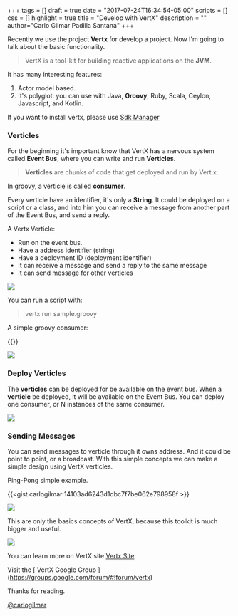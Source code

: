+++
tags = []
draft = true
date = "2017-07-24T16:34:54-05:00"
scripts = []
css = []
highlight = true
title = "Develop with VertX"
description = ""
author="Carlo Gilmar Padilla Santana"
+++

Recently we use the project **Vertx** for develop a project. Now I'm going to talk about the basic functionality.

> VertX is a tool-kit for building reactive applications on the **JVM**.

It has many interesting features:

1. Actor model based.
2. It's polyglot: you can use with Java, **Groovy**, Ruby, Scala, Ceylon, Javascript, and Kotlin.

If you want to install vertx, please use [Sdk Manager](http://sdkman.io/)

### Verticles

For the beginning it's important know that VertX has a nervous system called **Event Bus**, where you can write and run **Verticles**.

> **Verticles** are chunks of code that get deployed and run by Vert.x.

In groovy, a verticle is called **consumer**.

Every verticle have an identifier, it's only a **String**. It could be deployed on a script or a class, and into him you can receive a message from another part of the Event Bus, and send a reply.

A Vertx Verticle:

* Run on the event bus.
* Have a address identifier (string)
* Have a deployment ID (deployment identifier)
* It can receive a message and send a reply to the same message
* It can send message for other verticles

![][1]

You can run a script with:

> vertx run sample.groovy

A simple groovy consumer:

{{<gist carlogilmar cd95ccc0836f07e4df0b1853a8df0ba3 >}}

![][5]

### Deploy Verticles

The **verticles** can be deployed for be available on the event bus. When a **verticle** be deployed, it will be available on the Event Bus. You can deploy one consumer, or N instances of the same consumer.

![][2]

### Sending Messages

You can send messages to verticle through it owns address. And it could be point to point, or a broadcast. With this simple concepts we can make a simple design using VertX verticles.

Ping-Pong simple example.

{{<gist carlogilmar 14103ad6243d1dbc7f7be062e798958f >}}

![][4]

This are only the basics concepts of VertX, because this toolkit is much bigger and useful.

![][3]

You can learn more on VertX site [Vertx Site](http://vertx.io/docs/)

Visit the [ VertX Google Group ] (https://groups.google.com/forum/#!forum/vertx)

Thanks for reading.

[@carlogilmar](https://twitter.com/carlogilmar)

[1]: /vertx/vertx1.png
[2]: /vertx/vertx2.png
[3]: /vertx/vertx3.png
[4]: /vertx/vertx4.png
[5]: /vertx/vertx5.png
